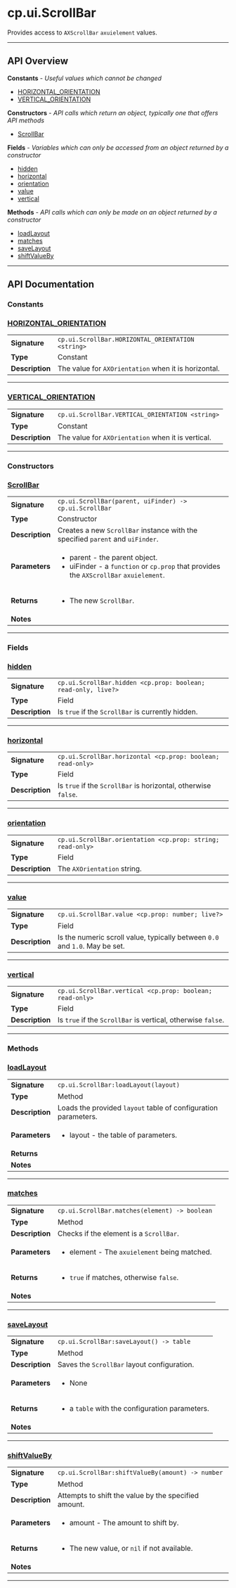 # cp.ui.ScrollBar

Provides access to `AXScrollBar` `axuielement` values.

---

## API Overview
**Constants** - _Useful values which cannot be changed_
 * [HORIZONTAL_ORIENTATION](#horizontal_orientation)
 * [VERTICAL_ORIENTATION](#vertical_orientation)

**Constructors** - _API calls which return an object, typically one that offers API methods_
 * [ScrollBar](#scrollbar)

**Fields** - _Variables which can only be accessed from an object returned by a constructor_
 * [hidden](#hidden)
 * [horizontal](#horizontal)
 * [orientation](#orientation)
 * [value](#value)
 * [vertical](#vertical)

**Methods** - _API calls which can only be made on an object returned by a constructor_
 * [loadLayout](#loadlayout)
 * [matches](#matches)
 * [saveLayout](#savelayout)
 * [shiftValueBy](#shiftvalueby)


---

## API Documentation

### Constants


### [HORIZONTAL_ORIENTATION](#horizontal_orientation)

|                                             |                                                                                     |
| --------------------------------------------|-------------------------------------------------------------------------------------|
| **Signature**                               | `cp.ui.ScrollBar.HORIZONTAL_ORIENTATION <string>`                                                                    |
| **Type**                                    | Constant                                                                     |
| **Description**                             | The value for `AXOrientation` when it is horizontal.                                                                     |

---

### [VERTICAL_ORIENTATION](#vertical_orientation)

|                                             |                                                                                     |
| --------------------------------------------|-------------------------------------------------------------------------------------|
| **Signature**                               | `cp.ui.ScrollBar.VERTICAL_ORIENTATION <string>`                                                                    |
| **Type**                                    | Constant                                                                     |
| **Description**                             | The value for `AXOrientation` when it is vertical.                                                                     |

---
### Constructors


### [ScrollBar](#scrollbar)

|                                             |                                                                                     |
| --------------------------------------------|-------------------------------------------------------------------------------------|
| **Signature**                               | `cp.ui.ScrollBar(parent, uiFinder) -> cp.ui.ScrollBar`                                                                    |
| **Type**                                    | Constructor                                                                     |
| **Description**                             | Creates a new `ScrollBar` instance with the specified `parent` and `uiFinder`.                                                                     |
| **Parameters**                              | <ul><li>parent - the parent object.</li><li>uiFinder - a `function` or `cp.prop` that provides the `AXScrollBar` `axuielement`.</li></ul> |
| **Returns**                                 | <ul><li>The new `ScrollBar`.</li></ul>          |
| **Notes**                                   | <ul></ul>                |

---
### Fields


### [hidden](#hidden)

|                                             |                                                                                     |
| --------------------------------------------|-------------------------------------------------------------------------------------|
| **Signature**                               | `cp.ui.ScrollBar.hidden <cp.prop: boolean; read-only, live?>`                                                                    |
| **Type**                                    | Field                                                                     |
| **Description**                             | Is `true` if the `ScrollBar` is currently hidden.                                                                     |

---

### [horizontal](#horizontal)

|                                             |                                                                                     |
| --------------------------------------------|-------------------------------------------------------------------------------------|
| **Signature**                               | `cp.ui.ScrollBar.horizontal <cp.prop: boolean; read-only>`                                                                    |
| **Type**                                    | Field                                                                     |
| **Description**                             | Is `true` if the `ScrollBar` is horizontal, otherwise `false`.                                                                     |

---

### [orientation](#orientation)

|                                             |                                                                                     |
| --------------------------------------------|-------------------------------------------------------------------------------------|
| **Signature**                               | `cp.ui.ScrollBar.orientation <cp.prop: string; read-only>`                                                                    |
| **Type**                                    | Field                                                                     |
| **Description**                             | The `AXOrientation` string.                                                                     |

---

### [value](#value)

|                                             |                                                                                     |
| --------------------------------------------|-------------------------------------------------------------------------------------|
| **Signature**                               | `cp.ui.ScrollBar.value <cp.prop: number; live?>`                                                                    |
| **Type**                                    | Field                                                                     |
| **Description**                             | Is the numeric scroll value, typically between `0.0` and `1.0`. May be set.                                                                     |

---

### [vertical](#vertical)

|                                             |                                                                                     |
| --------------------------------------------|-------------------------------------------------------------------------------------|
| **Signature**                               | `cp.ui.ScrollBar.vertical <cp.prop: boolean; read-only>`                                                                    |
| **Type**                                    | Field                                                                     |
| **Description**                             | Is `true` if the `ScrollBar` is vertical, otherwise `false`.                                                                     |

---
### Methods


### [loadLayout](#loadlayout)

|                                             |                                                                                     |
| --------------------------------------------|-------------------------------------------------------------------------------------|
| **Signature**                               | `cp.ui.ScrollBar:loadLayout(layout)`                                                                    |
| **Type**                                    | Method                                                                     |
| **Description**                             | Loads the provided `layout` table of configuration parameters.                                                                     |
| **Parameters**                              | <ul><li>layout - the table of parameters.</li></ul> |
| **Returns**                                 | <ul></ul>          |
| **Notes**                                   | <ul></ul>                |

---

### [matches](#matches)

|                                             |                                                                                     |
| --------------------------------------------|-------------------------------------------------------------------------------------|
| **Signature**                               | `cp.ui.ScrollBar.matches(element) -> boolean`                                                                    |
| **Type**                                    | Method                                                                     |
| **Description**                             | Checks if the element is a `ScrollBar`.                                                                     |
| **Parameters**                              | <ul><li>element - The `axuielement` being matched.</li></ul> |
| **Returns**                                 | <ul><li>`true` if matches, otherwise `false`.</li></ul>          |
| **Notes**                                   | <ul></ul>                |

---

### [saveLayout](#savelayout)

|                                             |                                                                                     |
| --------------------------------------------|-------------------------------------------------------------------------------------|
| **Signature**                               | `cp.ui.ScrollBar:saveLayout() -> table`                                                                    |
| **Type**                                    | Method                                                                     |
| **Description**                             | Saves the `ScrollBar` layout configuration.                                                                     |
| **Parameters**                              | <ul><li>None</li></ul> |
| **Returns**                                 | <ul><li>a `table` with the configuration parameters.</li></ul>          |
| **Notes**                                   | <ul></ul>                |

---

### [shiftValueBy](#shiftvalueby)

|                                             |                                                                                     |
| --------------------------------------------|-------------------------------------------------------------------------------------|
| **Signature**                               | `cp.ui.ScrollBar:shiftValueBy(amount) -> number`                                                                    |
| **Type**                                    | Method                                                                     |
| **Description**                             | Attempts to shift the value by the specified amount.                                                                     |
| **Parameters**                              | <ul><li>amount - The amount to shift by.</li></ul> |
| **Returns**                                 | <ul><li>The new value, or `nil` if not available.</li></ul>          |
| **Notes**                                   | <ul></ul>                |

---
